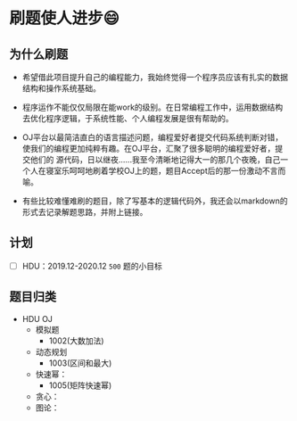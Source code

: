 # 刷题使人进步😄

## 为什么刷题

- 希望借此项目提升自己的编程能力，我始终觉得一个程序员应该有扎实的数据结构和操作系统基础。

- 程序运作不能仅仅局限在能work的级别。在日常编程工作中，运用数据结构去优化程序逻辑，于系统性能、个人编程发展是很有帮助的。

- OJ平台以最简洁直白的语言描述问题，编程爱好者提交代码系统判断对错，使我们的编程更加纯粹有趣。在OJ平台，汇聚了很多聪明的编程爱好者，提交他们的
源代码，日以继夜......我至今清晰地记得大一的那几个夜晚，自己一个人在寝室乐呵呵地刷着学校OJ上的题，题目Accept后的那一份激动不言而喻。

- 有些比较难懂难刷的题目，除了写基本的逻辑代码外，我还会以markdown的形式去记录解题思路，并附上链接。

## 计划
- [ ] HDU：2019.12-2020.12 `500` 题的小目标

## 题目归类
- HDU OJ
    - 模拟题
        - 1002(大数加法)
    - 动态规划
        - 1003(区间和最大)
    - 快速幂：
        - 1005(矩阵快速幂)
    - 贪心：
    - 图论：